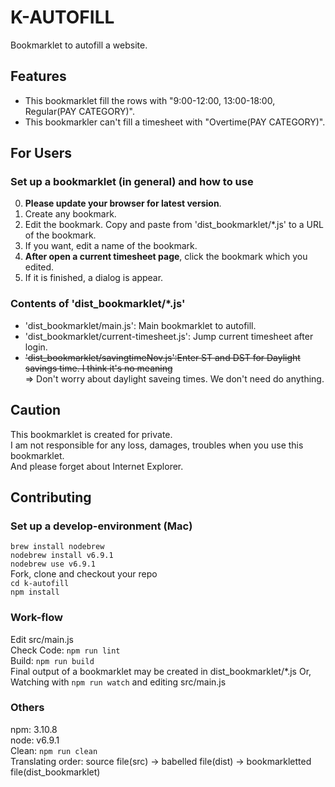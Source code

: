 K-AUTOFILL
====

Bookmarklet to autofill a website.

## Features
- This bookmarklet fill the rows with "9:00-12:00, 13:00-18:00, Regular(PAY CATEGORY)".  
- This bookmarkler can't fill a timesheet with "Overtime(PAY CATEGORY)".  

## For Users
### Set up a bookmarklet (in general) and how to use
0. **Please update your browser for latest version**.  
1. Create any bookmark.  
2. Edit the bookmark. Copy and paste from 'dist_bookmarklet/*.js' to a URL of the bookmark.  
3. If you want, edit a name of the bookmark.  
4. **After open a current timesheet page**, click the bookmark which you edited.   
5. If it is finished, a dialog is appear.  

### Contents of 'dist_bookmarklet/*.js'  
- 'dist_bookmarklet/main.js': Main bookmarklet to autofill.  
- 'dist_bookmarklet/current-timesheet.js': Jump current timesheet after login.  
- ~~'dist_bookmarklet/savingtimeNov.js':Enter ST and DST for Daylight savings time. I think it's no meaning~~  
=> Don't worry about daylight saveing times. We don't need do anything.  

## Caution
This bookmarklet is created for private.  
I am not responsible for any loss, damages, troubles when you use this bookmarklet.  
And please forget about Internet Explorer.

## Contributing
### Set up a develop-environment (Mac)
`brew install nodebrew`  
`nodebrew install v6.9.1`  
`nodebrew use v6.9.1`  
Fork, clone and checkout your repo  
`cd k-autofill`  
`npm install`  
### Work-flow
Edit src/main.js  
Check Code: `npm run lint`  
Build: `npm run build`  
Final output of a bookmarklet may be created in dist_bookmarklet/*.js
Or, Watching with `npm run watch` and editing src/main.js  
### Others
npm: 3.10.8  
node: v6.9.1  
Clean: `npm run clean`  
Translating order: source file(src) -> babelled file(dist) -> bookmarkletted file(dist_bookmarklet)
